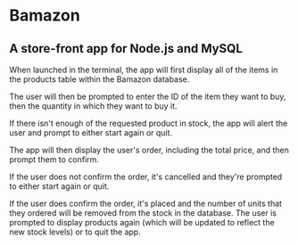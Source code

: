 # Bamazon
## A store-front app for Node.js and MySQL

When launched in the terminal, the app will first display all of the items in the products table within the Bamazon database.

The user will then be prompted to enter the ID of the item they want to buy, then the quantity in which they want to buy it.

If there isn't enough of the requested product in stock, the app will alert the user and prompt to either start again or quit.

The app will then display the user's order, including the total price, and then prompt them to confirm.

If the user does not confirm the order, it's cancelled and they're prompted to either start again or quit.

If the user does confirm the order, it's placed and the number of units that they ordered will be removed from the stock in the database.
The user is prompted to display products again (which will be updated to reflect the new stock levels) or to quit the app.
